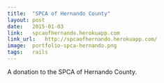 ```yaml
---
title:	"SPCA of Hernando County"
layout:	post
date:	2015-01-03
link:	spcaofhernando.herokuapp.com
link_url:	http://spcaofhernando.herokuapp.com/
image:	portfolio-spca-hernando.png
tags:	rails
---
```

A donation to the SPCA of Hernando County.